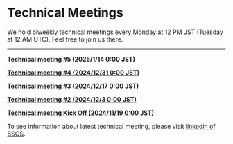 # Technical Meetings

We hold biweekly technical meetings every Monday at 12 PM JST (Tuesday at 12 AM UTC). Feel free to join us there.

---------

**Technical meeting #5 (2025/1/14 0:00 JST)**

**[Technical meeting #4 (2024/12/31 0:00 JST)](https://github.com/user-attachments/files/18291448/SSOS_Technical_Meeting_.4_20241230.pdf)**

**[Technical meeting #3 (2024/12/17 0:00 JST)](https://github.com/user-attachments/files/18265162/SSOS_Technical_Meeting_.3_20241216.pdf)**

**[Technical meeting #2 (2024/12/3 0:00 JST)](https://github.com/user-attachments/files/18270096/SSOS_Technical_Meeting_.2_20241202.pdf)**

**[Technical meeting Kick Off (2024/11/19 0:00 JST)](https://github.com/user-attachments/files/18265125/SSOS_Technical_Meeting_.1Kickoff_20241118.pdf)**

To see information about latest technical meeting, please visit [linkedin of SSOS](https://www.linkedin.com/company/space-station-os/).
